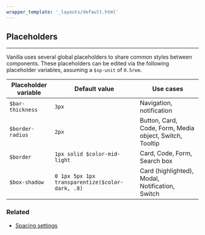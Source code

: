 ```yaml
---
wrapper_template: '_layouts/default.html'
---
```


## Placeholders

<hr>

Vanilla uses several global placeholders to share common styles between components. These placeholders can be edited via the following placeholder variables, assuming a `$sp-unit` of `0.5rem`.

| Placeholder variable | Default value                                   | Use cases                                               |
| -------------------- | ----------------------------------------------- | ------------------------------------------------------- |
| `$bar-thickness`     | `3px`                                           | Navigation, notification                                |
| `$border-radius`     | `2px`                                           | Button, Card, Code, Form, Media object, Switch, Tooltip |
| `$border`            | `1px solid $color-mid-light`                    | Card, Code, Form, Search box                            |
| `$box-shadow`        | `0 1px 5px 1px transparentize($color-dark, .8)` | Card (highlighted), Modal, Notification, Switch         |

### Related

- [Spacing settings](/settings/spacing-settings)
